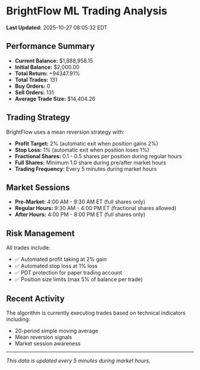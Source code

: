 # BrightFlow ML Trading Analysis

**Last Updated:** 2025-10-27 08:05:32 EDT

## Performance Summary

- **Current Balance:** $1,888,958.15
- **Initial Balance:** $2,000.00
- **Total Return:** +94347.91%
- **Total Trades:** 131
- **Buy Orders:** 0
- **Sell Orders:** 131
- **Average Trade Size:** $14,404.26

## Trading Strategy

BrightFlow uses a mean reversion strategy with:
- **Profit Target:** 2% (automatic exit when position gains 2%)
- **Stop Loss:** 1% (automatic exit when position loses 1%)
- **Fractional Shares:** 0.1 - 0.5 shares per position during regular hours
- **Full Shares:** Minimum 1.0 share during pre/after market hours
- **Trading Frequency:** Every 5 minutes during market hours

## Market Sessions

- **Pre-Market:** 4:00 AM - 9:30 AM ET (full shares only)
- **Regular Hours:** 9:30 AM - 4:00 PM ET (fractional shares allowed)
- **After Hours:** 4:00 PM - 8:00 PM ET (full shares only)

## Risk Management

All trades include:
- ✅ Automated profit taking at 2% gain
- ✅ Automated stop loss at 1% loss
- ✅ PDT protection for paper trading account
- ✅ Position size limits (max 5% of balance per trade)

## Recent Activity

The algorithm is currently executing trades based on technical indicators including:
- 20-period simple moving average
- Mean reversion signals
- Market session awareness

---

*This data is updated every 5 minutes during market hours.*
